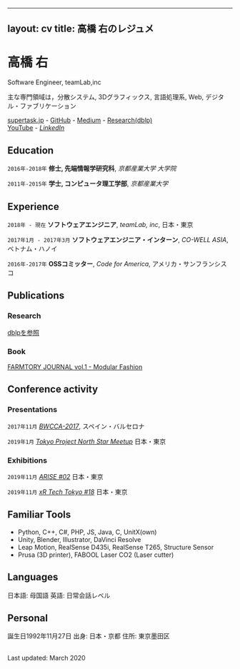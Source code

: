 
<!--
Tasuku Takahashi's Curriculum Vitae in Japanese

Refered
  - GitHub: https://github.com/davewhipp/markdown-cv/
  - Website: https://davewhipp.github.io/markdown-cv/
-->
---
layout: cv
title: 高橋 右のレジュメ
---
# 高橋 右
Software Engineer, teamLab,inc

主な専門領域は，分散システム, 3Dグラフィックス, 言語処理系, Web, デジタル・ファブリケーション
<!--<a href="firstname.lastname@helsinki.fi">firstname.lastname@helsinki.fi</a> - +358 (0)2 941 51617-->
<div id="webaddress">
  <a href="https://supertask.jp"><i class="fas fa-home"></i>supertask.jp</a> -
  <a href="https://github.com/supertask"><i class="fab fa-github"></i>GitHub</a> - 
  <a href="https://medium.com/@pythor"><i class="fab fa-medium"></i>Medium</a> - 
  <a href="https://dblp.org/pers/hd/t/Takahashi:Tasuku"><i class="fas fa-university"></i>Research(dblp)</a><br />
  <a href="https://www.youtube.com/channel/UCM7uAAwOleF5AtsEe3x9Qzg"><i class="fas fa-youtube"></i>YouTube</a> -
  <a href=" https://www.linkedin.com/in/supertask/"><i class="fab fa-linkedin">LinkedIn</i></a><br />
</div>

## Education

`2016年-2018年`
**修士, 先端情報学研究科**, *京都産業大学 大学院* 

`2011年-2015年`
**学士, コンピュータ理工学部**, *京都産業大学* 

## Experience
`2018年 - 現在`
**ソフトウェアエンジニア**, *teamLab, inc*, 日本・東京

`2017年1月 - 2017年3月`
**ソフトウェアエンジニア・インターン**, *CO-WELL ASIA*, ベトナム・ハノイ

`2016年-2017年`
**OSSコミッター**, *Code for America*, アメリカ・サンフランシスコ


## Publications
### Research
[dblpを参照](https://dblp.org/pers/hd/t/Takahashi:Tasuku)

### Book 
[FARMTORY JOURNAL vol.1 - Modular Fashion](https://farmtory.booth.pm/items/1317978)

## Conference activity

### Presentations
`2017年11月`
*[BWCCA-2017](http://voyager.ce.fit.ac.jp/conf/bwcca/2017/)*, スペイン・バルセロナ

`2019年1月`
*[Tokyo Project North Star Meetup](https://vrtokyo.connpass.com/event/111295/)* 日本・東京

### Exhibitions
`2019年11月`
*[ARISE #02](https://arise2.peatix.com/)* 日本・東京

`2019年11月`
*[xR Tech Tokyo #18](https://vrtokyo.connpass.com/event/151017/)* 日本・東京


## Familiar Tools
- Python, C++, C#, PHP, JS, Java, C, UnitX(own)
- Unity, Blender, Illustrator, DaVinci Resolve
- Leap Motion, RealSense D435i, RealSense T265, Structure Sensor
- Prusa (3D printer), FABOOL Laser CO2 (Laser cutter)

## Languages

日本語: 母国語
英語: 日常会話レベル

## Personal

誕生日1992年11月27日
出身: 日本・京都
住所: 東京墨田区

<br/>Last updated: March 2020<br/><br/>
